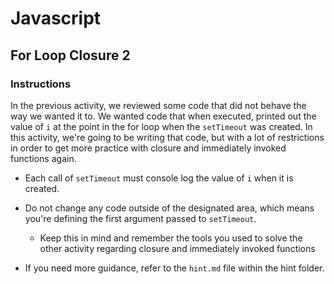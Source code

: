 # Javascript

## For Loop Closure 2

### Instructions

In the previous activity, we reviewed some code that did not behave the way we wanted it to. We wanted code that when executed, printed out the value of `i` at the point in the for loop when the `setTimeout` was created. In this activity, we're going to be writing that code, but with a lot of restrictions in order to get more practice with closure and immediately invoked functions again.

* Each call of `setTimeout` must console log the value of `i` when it is created.

* Do not change any code outside of the designated area, which means you're defining the first argument passed to `setTimeout`.
    * Keep this in mind and remember the tools you used to solve the other activity regarding closure and immediately invoked functions

* If you need more guidance, refer to the `hint.md` file within the hint folder.